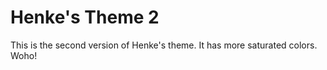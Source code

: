 # Henke's Theme 2

This is the second version of Henke's theme. It has more saturated colors. Woho!

